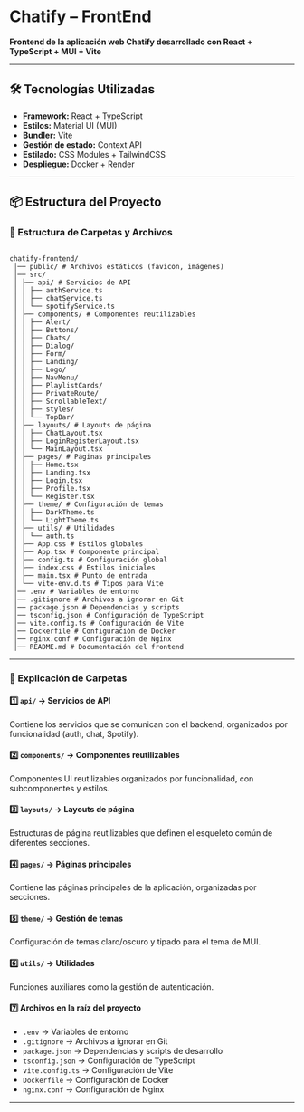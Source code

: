 # Chatify – FrontEnd

**Frontend de la aplicación web Chatify desarrollado con React + TypeScript + MUI + Vite**

---

## 🛠️ Tecnologías Utilizadas

- **Framework:** React + TypeScript
- **Estilos:** Material UI (MUI)
- **Bundler:** Vite
- **Gestión de estado:** Context API
- **Estilado:** CSS Modules + TailwindCSS
- **Despliegue:** Docker + Render

---

## 📦 Estructura del Proyecto

### 🌳 Estructura de Carpetas y Archivos
```

chatify-frontend/
 │── public/ # Archivos estáticos (favicon, imágenes)
 │── src/
 │ ├── api/ # Servicios de API
 │ │ ├── authService.ts
 │ │ ├── chatService.ts
 │ │ └── spotifyService.ts
 │ ├── components/ # Componentes reutilizables
 │ │ ├── Alert/
 │ │ ├── Buttons/
 │ │ ├── Chats/
 │ │ ├── Dialog/
 │ │ ├── Form/
 │ │ ├── Landing/
 │ │ ├── Logo/
 │ │ ├── NavMenu/
 │ │ ├── PlaylistCards/
 │ │ ├── PrivateRoute/
 │ │ ├── ScrollableText/
 │ │ ├── styles/
 │ │ └── TopBar/
 │ ├── layouts/ # Layouts de página
 │ │ ├── ChatLayout.tsx
 │ │ ├── LoginRegisterLayout.tsx
 │ │ └── MainLayout.tsx
 │ ├── pages/ # Páginas principales
 │ │ ├── Home.tsx
 │ │ ├── Landing.tsx
 │ │ ├── Login.tsx
 │ │ ├── Profile.tsx
 │ │ └── Register.tsx
 │ ├── theme/ # Configuración de temas
 │ │ ├── DarkTheme.ts
 │ │ └── LightTheme.ts
 │ ├── utils/ # Utilidades
 │ │ └── auth.ts
 │ ├── App.css # Estilos globales
 │ ├── App.tsx # Componente principal
 │ ├── config.ts # Configuración global
 │ ├── index.css # Estilos iniciales
 │ ├── main.tsx # Punto de entrada
 │ └── vite-env.d.ts # Tipos para Vite
 │── .env # Variables de entorno
 │── .gitignore # Archivos a ignorar en Git
 │── package.json # Dependencias y scripts
 │── tsconfig.json # Configuración de TypeScript
 │── vite.config.ts # Configuración de Vite
 │── Dockerfile # Configuración de Docker
 │── nginx.conf # Configuración de Nginx
 │── README.md # Documentación del frontend
```

---

### 🔧 Explicación de Carpetas

#### **1️⃣ `api/` → Servicios de API**
Contiene los servicios que se comunican con el backend, organizados por funcionalidad (auth, chat, Spotify).

#### **2️⃣ `components/` → Componentes reutilizables**
Componentes UI reutilizables organizados por funcionalidad, con subcomponentes y estilos.

#### **3️⃣ `layouts/` → Layouts de página**
Estructuras de página reutilizables que definen el esqueleto común de diferentes secciones.

#### **4️⃣ `pages/` → Páginas principales**
Contiene las páginas principales de la aplicación, organizadas por secciones.

#### **5️⃣ `theme/` → Gestión de temas**
Configuración de temas claro/oscuro y tipado para el tema de MUI.

#### **6️⃣ `utils/` → Utilidades**
Funciones auxiliares como la gestión de autenticación.

#### **7️⃣ Archivos en la raíz del proyecto**
- `.env` → Variables de entorno
- `.gitignore` → Archivos a ignorar en Git
- `package.json` → Dependencias y scripts de desarrollo
- `tsconfig.json` → Configuración de TypeScript
- `vite.config.ts` → Configuración de Vite
- `Dockerfile` → Configuración de Docker
- `nginx.conf` → Configuración de Nginx

---
